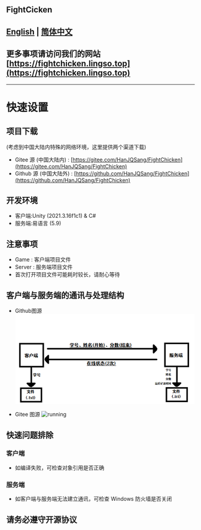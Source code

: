 ## FightCicken
[English](./docs/README_EN.md) | [简体中文](./docs/README_zh-CN.md)
---
## 更多事项请访问我们的网站 [https://fightchicken.lingso.top](https://fightchicken.lingso.top)
---
# 快速设置
## 项目下载
(考虑到中国大陆内特殊的网络环境，这里提供两个渠道下载)
- Gitee 源 (中国大陆内) : [https://gitee.com/HanJQSang/FightChicken](https://gitee.com/HanJQSang/FightChicken)
- Github 源 (中国大陆外) : [https://github.com/HanJQSang/FightChicken](https://github.com/HanJQSang/FightChicken)
## 开发环境
- 客户端:Unity (2021.3.16f1c1) & C#
- 服务端:易语言 (5.9)
## 注意事项
- Game : 客户端项目文件
- Server : 服务端项目文件
- 首次打开项目文件可能耗时较长，请耐心等待
## 客户端与服务端的通讯与处理结构
- Github图源
![running](https://github.com/HanJQSang/FightChicken/blob/master/Images/running.png?raw=true)

- Gitee 图源
![running](https://gitee.com/HanJQSang/FightChicken/raw/master/Images/running.png)
## 快速问题排除
### 客户端
- 如编译失败，可检查对象引用是否正确
### 服务端
- 如客户端与服务端无法建立通讯，可检查 Windows 防火墙是否关闭
## 请务必遵守开源协议
